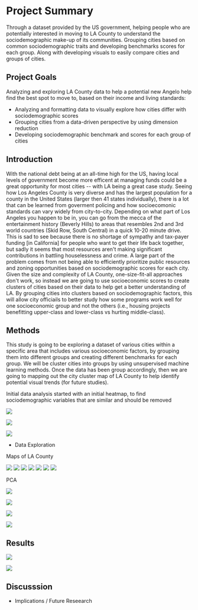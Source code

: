 # Project Summary
Through a dataset provided by the US government, helping people who are potentially interested in moving to LA County to understand the sociodemographic make-up of its communities. Grouping cities based on common sociodemographic traits and developing benchmarks scores for each group. Along with developing visuals to easily compare cities and groups of cities.

## Project Goals
Analyzing and exploring LA County data to help a potential new Angelo help find the best spot to move to, based on their income and living standards:
- Analyzing and formatting data to visually explore how cities differ with sociodemographic scores
- Grouping cities from a data-driven perspective by using dimension reduction
- Developing sociodemographic benchmark and scores for each group of cities


## Introduction

With the national debt being at an all-time high for the US, having local levels of government become more efficent at managing funds could be a great opportunity for most cities -- with LA being a great case study. Seeing how Los Angeles County is very diverse and has the largest population for a county in the United States (larger then 41 states individually), there is a lot that can be learned from goverment policing and how socioecomonic standards can vary widely from city-to-city. Depending on what part of Los Angeles you happen to be in, you can go from the mecca of the entertainment history (Beverly Hills) to areas that resembles 2nd and 3rd world countries (Skid Row, South Central) in a quick 10-20 minute drive. This is sad to see because there is no shortage of sympathy and tax-payer funding [in California] for people who want to get their life back together, but sadly it seems that most resources aren't making significant contributions in battling houselessness and crime. A large part of the problem comes from not being able to efficiently prioritize public resources and zoning opportunities based on sociodemographic scores for each city. Given the size and complexity of LA County, one-size-fit-all approaches don't work, so instead we are going to use socioeconomic scores to create clusters of cities based on their data to help get a better understanding of LA. By grouping cities into clusters based on sociodemographic factors, this will allow city officiails to better study how some programs work well for one socioeconomic group and not the others (i.e., housing projects benefitting upper-class and lower-class vs hurting middle-class). 

## Methods

This study is going to be exploring a dataset of various cities within a specific area that includes various socioeconomic factors, by grouping them into different groups and creating different benchmarks for each group. We will be cluster cities into groups by using unsupervised machine learning methods. Once the data has been group accordingly, then we are going to mapping out the city cluster map of LA County to help identify potential visual trends (for future studies).

Initial data analysis started with an initial heatmap, to find sociodemographic variables that are similar and should be removed

![](Images/LA%20County%20Heatmap.PNG)

![](Images/LA%20County%20Heatmap%20Model.PNG)

![](Images/LA%20County%20Histograms.png)

- Data Exploration

Maps of LA County

![](Images/LA%20County%20Map.PNG)
![](Images/LA%20County%20Map%20-%20Bachelors%20Degree.PNG)
![](Images/LA%20County%20Map%20-%20Earnings.PNG)
![](Images/LA%20County%20Map%20-%20Graduate%20Degrees.PNG)
![](Images/LA%20County%20Map%20-%20Human%20Development%20Index.PNG)
![](Images/LA%20County%20Map%20-%20No%20HS%20Diplomas.PNG)
![](Images/LA%20County%20Map%20-%20School%20Enrollment.PNG)

PCA

![](Images/LA%20County%20Pairplot%20Model.PNG)

![](Images/LA%20County%20PCA.PNG)

![](Images/LA%20County%20Pairplot%20PCA.PNG)

![](Images/LA%20County%20Pairplot%20Model%20PCA.PNG)

## Results

![](Images/LA%20County%20Map%20-%20Model%20PCA.PNG)

![](Images/LA%20County%20Benchmarks.PNG)

## Discusssion

- Implications / Future Reseearch

